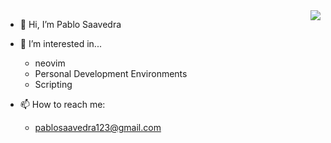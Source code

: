 <img align="right" src="https://gifimage.net/wp-content/uploads/2017/11/falling-leaves-gif-transparent-12.gif" />

- 👋 Hi, I’m Pablo Saavedra

- 👀 I’m interested in...
  - neovim
  - Personal Development Environments
  - Scripting

- 📫 How to reach me: 
  - pablosaavedra123@gmail.com

<!---
pablos123/pablos123 is a ✨ special ✨ repository because its `README.md` (this file) appears on your GitHub profile.
You can click the Preview link to take a look at your changes.
--->
